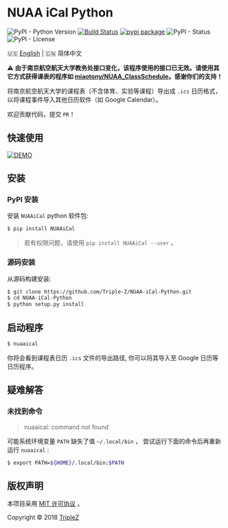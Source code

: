 # NUAA iCal Python

![PyPI - Python Version](https://img.shields.io/pypi/pyversions/NUAAiCal.svg)
[![Build Status](https://travis-ci.org/NUAA-Open-Source/NUAA-iCal-Python.svg)](https://travis-ci.org/NUAA-Open-Source/NUAA-iCal-Python)
[![pypi package](https://img.shields.io/pypi/v/NUAAiCal.svg)](https://pypi.python.org/pypi/NUAAiCal/)
![PyPI - Status](https://img.shields.io/pypi/status/NUAAiCal.svg)
![PyPI - License](https://img.shields.io/pypi/l/NUAAiCal.svg)

:us: [English](/README.md) | :cn: 简体中文

⚠️ **由于南京航空航天大学教务处接口变化，该程序使用的接口已无效。请使用其它方式获得课表的程序如 [miaotony/NUAA_ClassSchedule](https://github.com/miaotony/NUAA_ClassSchedule)。感谢你们的支持！**

将南京航空航天大学的课程表（不含体育、实验等课程）导出成 `.ics` 日历格式，以将课程事件导入其他日历软件（如 Google Calendar）。

欢迎贡献代码，提交 `PR`！

## 快速使用

[![DEMO](https://asciinema.org/a/HNivm2Ax5PpuUx6e5LwMwxffA.png)](https://asciinema.org/a/HNivm2Ax5PpuUx6e5LwMwxffA)

## 安装

### PyPI 安装

安装 `NUAAiCal` python 软件包:

```bash
$ pip install NUAAiCal
```

> 若有权限问题，请使用 `pip install NUAAiCal --user` 。

### 源码安装

从源码构建安装:

```bash
$ git clone https://github.com/Triple-Z/NUAA-iCal-Python.git
$ cd NUAA-iCal-Python
$ python setup.py install
```

## 启动程序

```bash
$ nuaaical
```

你将会看到课程表日历 `.ics` 文件的导出路径, 你可以将其导入至 Google 日历等日历程序。

## 疑难解答

### 未找到命令

> nuaaical: command not found

可能系统环境变量 `PATH` 缺失了值 `~/.local/bin` ， 尝试运行下面的命令后再重新运行 `nuaaical` :

```bash
$ export PATH=${HOME}/.local/bin:$PATH
``` 

## 版权声明

本项目采用 [MIT 许可协议](/LICENSE.md) 。

Copyright &copy; 2018 [TripleZ](https://github.com/Triple-Z)
